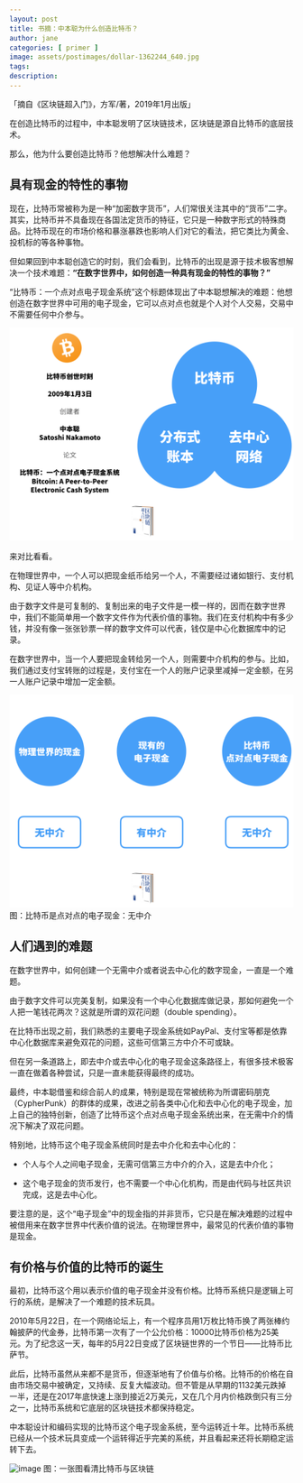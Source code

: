 ```yaml
---
layout: post
title: 书摘：中本聪为什么创造比特币？
author: jane
categories: [ primer ]
image: assets/postimages/dollar-1362244_640.jpg
tags: 
description: 
---
```


「摘自《区块链超入门》，方军/著，2019年1月出版」

在创造比特币的过程中，中本聪发明了区块链技术，区块链是源自比特币的底层技术。

那么，他为什么要创造比特币？他想解决什么难题？

## 具有现金的特性的事物

现在，比特币常被称为是一种“加密数字货币”，人们常很关注其中的“货币”二字。其实，比特币并不具备现在各国法定货币的特征，它只是一种数字形式的特殊商品。比特币现在的市场价格和暴涨暴跌也影响人们对它的看法，把它类比为黄金、投机标的等各种事物。

但如果回到中本聪创造它的时刻，我们会看到，比特币的出现是源于技术极客想解决一个技术难题：**“在数字世界中，如何创造一种具有现金的特性的事物？”**

“比特币：一个点对点电子现金系统”这个标题体现出了中本聪想解决的难题：他想创造在数字世界中可用的电子现金，它可以点对点也就是个人对个人交易，交易中不需要任何中介参与。

![image](/assets/postimages/bitcoin_3_parts.png)

来对比看看。

在物理世界中，一个人可以把现金纸币给另一个人，不需要经过诸如银行、支付机构、见证人等中介机构。

由于数字文件是可复制的、复制出来的电子文件是一模一样的，因而在数字世界中，我们不能简单用一个数字文件作为代表价值的事物。我们在支付机构中有多少钱，并没有像一张张钞票一样的数字文件可以代表，钱仅是中心化数据库中的记录。

在数字世界中，当一个人要把现金转给另一个人，则需要中介机构的参与。比如，我们通过支付宝转账的过程是，支付宝在一个人的账户记录里减掉一定金额，在另一人账户记录中增加一定金额。

![image](/assets/postimages/bitcoin_cash.png)
图：比特币是点对点的电子现金：无中介

## 人们遇到的难题

在数字世界中，如何创建一个无需中介或者说去中心化的数字现金，一直是一个难题。

由于数字文件可以完美复制，如果没有一个中心化数据库做记录，那如何避免一个人把一笔钱花两次？这就是所谓的双花问题（double spending）。

在比特币出现之前，我们熟悉的主要电子现金系统如PayPal、支付宝等都是依靠中心化数据库来避免双花的问题，这些可信第三方中介不可或缺。

但在另一条道路上，即去中介或去中心化的电子现金这条路径上，有很多技术极客一直在做着各种尝试，只是一直未能获得最终的成功。

最终，中本聪借鉴和综合前人的成果，特别是现在常被统称为所谓密码朋克（CypherPunk）的群体的成果，改进之前各类中心化和去中心化的电子现金，加上自己的独特创新，创造了比特币这个点对点电子现金系统出来，在无需中介的情况下解决了双花问题。

特别地，比特币这个电子现金系统同时是去中介化和去中心化的：

-	个人与个人之间电子现金，无需可信第三方中介的介入，这是去中介化；

-	这个电子现金的货币发行，也不需要一个中心化机构，而是由代码与社区共识完成，这是去中心化。

要注意的是，这个“电子现金”中的现金指的并非货币，它只是在解决难题的过程中被借用来在数字世界中代表价值的说法。在物理世界中，最常见的代表价值的事物是现金。

## 有价格与价值的比特币的诞生

最初，比特币这个用以表示价值的电子现金并没有价格。比特币系统只是逻辑上可行的系统，是解决了一个难题的技术玩具。

2010年5月22日，在一个网络论坛上，有一个程序员用1万枚比特币换了两张棒约翰披萨的代金券，比特币第一次有了一个公允价格：10000比特币价格为25美元。为了纪念这一天，每年的5月22日变成了区块链世界的一个节日——比特币比萨节。

此后，比特币虽然从来都不是货币，但逐渐地有了价值与价格。比特币的价格在自由市场交易中被确定，又持续、反复大幅波动。但不管是从早期的1132美元跌掉一半，还是在2017年底快速上涨到接近2万美元，又在几个月内价格跌倒只有三分之一，比特币系统和它底层的区块链技术都保持稳定。

中本聪设计和编码实现的比特币这个电子现金系统，至今运转近十年。比特币系统已经从一个技术玩具变成一个运转得近乎完美的系统，并且看起来还将长期稳定运转下去。 

![image](/assets/postimages/bitcoin_layer.png.png)
图：一张图看清比特币与区块链

